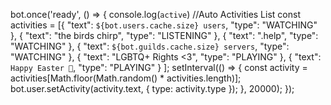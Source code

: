 bot.once('ready', () => {
  console.log(`active`)
  //Auto Activities List
  const activities = [{
    "text": `${bot.users.cache.size} users`,
    "type": "WATCHING"
  },
  {
    "text": "the birds chirp",
    "type": "LISTENING"
  },
  {
    "text": ".help",
    "type": "WATCHING"
  },
  {
    "text": `${bot.guilds.cache.size} servers`,
    "type": "WATCHING" 
  },
  {
    "text": "LGBTQ+ Rights <3",
    "type": "PLAYING"
  },
  {
    "text": `Happy Easter 🐣`,
    "type": "PLAYING"
  }
  ];
  setInterval(() => {
    const activity = activities[Math.floor(Math.random() * activities.length)];
    bot.user.setActivity(activity.text, {
      type: activity.type
    });
  }, 20000);
});